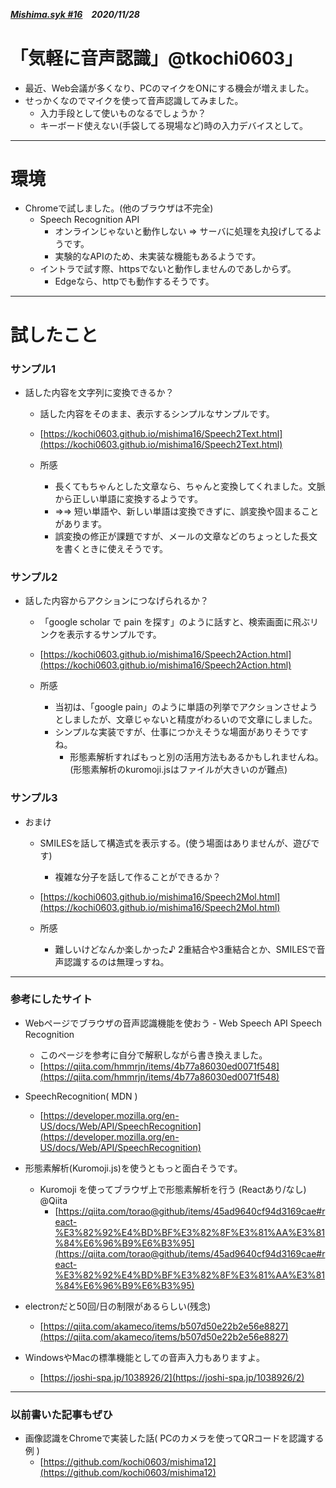 ##### [Mishima.syk #16](https://connpass.com/event/164605/)　2020/11/28
# 「気軽に音声認識」@tkochi0603」
* 最近、Web会議が多くなり、PCのマイクをONにする機会が増えました。
* せっかくなのでマイクを使って音声認識してみました。
  * 入力手段として使いものなるでしょうか？
  * キーボード使えない(手袋してる現場など)時の入力デバイスとして。

---
# 環境
* Chromeで試しました。(他のブラウザは不完全)
  * Speech Recognition API
    * オンラインじゃないと動作しない ⇒ サーバに処理を丸投げしてるようです。
    * 実験的なAPIのため、未実装な機能もあるようです。
  * イントラで試す際、httpsでないと動作しませんのであしからず。
    * Edgeなら、httpでも動作するそうです。

---
# 試したこと
### サンプル1
+ 話した内容を文字列に変換できるか？
  + 話した内容をそのまま、表示するシンプルなサンプルです。
  + [https://kochi0603.github.io/mishima16/Speech2Text.html](https://kochi0603.github.io/mishima16/Speech2Text.html)

  + 所感
    + 長くてもちゃんとした文章なら、ちゃんと変換してくれました。文脈から正しい単語に変換するようです。 
    + ⇒⇒ 短い単語や、新しい単語は変換できずに、誤変換や固まることがあります。
    + 誤変換の修正が課題ですが、メールの文章などのちょっとした長文を書くときに使えそうです。

### サンプル2
+ 話した内容からアクションにつなげられるか？
  + 「google scholar で pain を探す」のように話すと、検索画面に飛ぶリンクを表示するサンプルです。
  + [https://kochi0603.github.io/mishima16/Speech2Action.html](https://kochi0603.github.io/mishima16/Speech2Action.html)

  + 所感
    + 当初は、「google pain」のように単語の列挙でアクションさせようとしましたが、文章じゃないと精度がわるいので文章にしました。
    + シンプルな実装ですが、仕事につかえそうな場面がありそうですね。
      + 形態素解析すればもっと別の活用方法もあるかもしれませんね。(形態素解析のkuromoji.jsはファイルが大きいのが難点)

### サンプル3
+ おまけ
  + SMILESを話して構造式を表示する。(使う場面はありませんが、遊びです)
    + 複雑な分子を話して作ることができるか？
  + [https://kochi0603.github.io/mishima16/Speech2Mol.html](https://kochi0603.github.io/mishima16/Speech2Mol.html)

  + 所感
    + 難しいけどなんか楽しかった♪ 2重結合や3重結合とか、SMILESで音声認識するのは無理っすね。

---
### 参考にしたサイト
 * Webページでブラウザの音声認識機能を使おう - Web Speech API Speech Recognition
   * このページを参考に自分で解釈しながら書き換えました。
   * [https://qiita.com/hmmrjn/items/4b77a86030ed0071f548](https://qiita.com/hmmrjn/items/4b77a86030ed0071f548)

 * SpeechRecognition( MDN )
   * [https://developer.mozilla.org/en-US/docs/Web/API/SpeechRecognition](https://developer.mozilla.org/en-US/docs/Web/API/SpeechRecognition)

 * 形態素解析(Kuromoji.js)を使うともっと面白そうです。
   * Kuromoji を使ってブラウザ上で形態素解析を行う (Reactあり/なし) @Qiita
     * [https://qiita.com/torao@github/items/45ad9640cf94d3169cae#react-%E3%82%92%E4%BD%BF%E3%82%8F%E3%81%AA%E3%81%84%E6%96%B9%E6%B3%95](https://qiita.com/torao@github/items/45ad9640cf94d3169cae#react-%E3%82%92%E4%BD%BF%E3%82%8F%E3%81%AA%E3%81%84%E6%96%B9%E6%B3%95)

 * electronだと50回/日の制限があるらしい(残念)
   * [https://qiita.com/akameco/items/b507d50e22b2e56e8827](https://qiita.com/akameco/items/b507d50e22b2e56e8827)

 * WindowsやMacの標準機能としての音声入力もありますよ。
   * [https://joshi-spa.jp/1038926/2](https://joshi-spa.jp/1038926/2)

---
### 以前書いた記事もぜひ
 * 画像認識をChromeで実装した話( PCのカメラを使ってQRコードを認識する例 )
   * [https://github.com/kochi0603/mishima12](https://github.com/kochi0603/mishima12)
